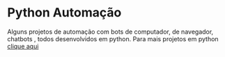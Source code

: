 # Python Automação
 Alguns projetos de automação com bots de computador, de navegador, chatbots , todos desenvolvidos em python.
 Para mais projetos em python [clique aqui](Gabriel-Ribeiro-Barbosa/Atividades_Python/AtividadesPython)
